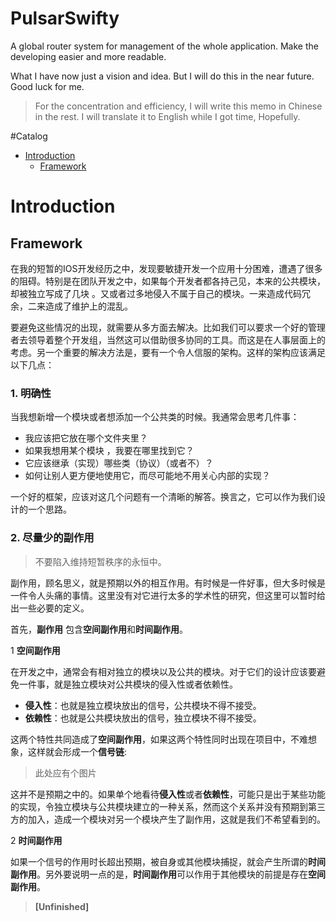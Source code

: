 # PulsarSwifty
A global router system for management of the whole application. Make the developing easier and more readable.

What I have now just a vision and idea.  But I will do this in the near future. Good luck for me.

> For the concentration and efficiency, I will write this memo in Chinese in the rest. I will translate it to English while I got time, Hopefully.

#Catalog
- [Introduction](#Introduction)
  - [Framework](##Framework)


# Introduction

## Framework

在我的短暂的IOS开发经历之中，发现要敏捷开发一个应用十分困难，遭遇了很多的阻碍。特别是在团队开发之中，如果每个开发者都各持己见，本来的公共模块，却被独立写成了几块 。又或者过多地侵入不属于自己的模块。一来造成代码冗余，二来造成了维护上的混乱。

要避免这些情况的出现，就需要从多方面去解决。比如我们可以要求一个好的管理者去领导着整个开发组，当然这可以借助很多协同的工具。而这是在人事层面上的考虑。另一个重要的解决方法是，要有一个令人信服的架构。这样的架构应该满足以下几点：

### 1. 明确性
当我想新增一个模块或者想添加一个公共类的时候。我通常会思考几件事：

* 我应该把它放在哪个文件夹里？
* 如果我想用某个模块 ，我要在哪里找到它？
* 它应该继承（实现）哪些类（协议）（或者不）？
* 如何让别人更方便地使用它，而尽可能地不用关心内部的实现？

一个好的框架，应该对这几个问题有一个清晰的解答。换言之，它可以作为我们设计的一个思路。


### 2. 尽量少的副作用

>不要陷入维持短暂秩序的永恒中。

副作用，顾名思义，就是预期以外的相互作用。有时候是一件好事，但大多时候是一件令人头痛的事情。这里没有对它进行太多的学术性的研究，但这里可以暂时给出一些必要的定义。

首先，**副作用** 包含**空间副作用**和**时间副作用**。

1 **空间副作用**

在开发之中，通常会有相对独立的模块以及公共的模块。对于它们的设计应该要避免一件事，就是独立模块对公共模块的侵入性或者依赖性。

* **侵入性**：也就是独立模块放出的信号，公共模块不得不接受。
* **依赖性**：也就是公共模块放出的信号，独立模块不得不接受。

这两个特性共同造成了**空间副作用**，如果这两个特性同时出现在项目中，不难想象，这样就会形成一个**信号链**:

> 此处应有个图片

这并不是预期之中的。如果单个地看待**侵入性**或者**依赖性**，可能只是出于某些功能的实现，令独立模块与公共模块建立的一种关系，然而这个关系并没有预期到第三方的加入，造成一个模块对另一个模块产生了副作用，这就是我们不希望看到的。

2 **时间副作用**

如果一个信号的作用时长超出预期，被自身或其他模块捕捉，就会产生所谓的**时间副作用**。另外要说明一点的是，**时间副作用**可以作用于其他模块的前提是存在**空间副作用**。

> **[Unfinished]**





